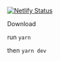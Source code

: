 [![Netlify Status](https://api.netlify.com/api/v1/badges/d20952f3-ff3e-4390-aec7-7a939759ad20/deploy-status)](https://app.netlify.com/sites/mib-website-dev/deploys)

Download

run `yarn`

then `yarn dev`